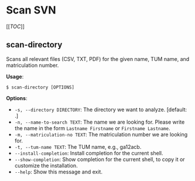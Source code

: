 # Scan SVN

[[_TOC_]]


## scan-directory

Scans all relevant files (CSV, TXT, PDF) for the given name, TUM name, and matriculation number.

**Usage**:

```console
$ scan-directory [OPTIONS]
```

**Options**:

* `-s, --directory DIRECTORY`: The directory we want to analyze.  [default: .]
* `-n, --name-to-search TEXT`: The name we are looking for. Please write the name in the form `Lastname Firstname` or `Firstname Lastname`.
* `-m, --matriculation-no TEXT`: The matriculation number we are looking for.
* `-t, --tum-name TEXT`: The TUM name, e.g., ga12acb.
* `--install-completion`: Install completion for the current shell.
* `--show-completion`: Show completion for the current shell, to copy it or customize the installation.
* `--help`: Show this message and exit.
